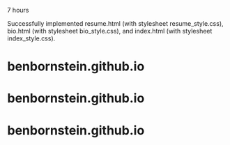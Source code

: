 
7 hours

Successfully implemented resume.html (with stylesheet resume_style.css), bio.html (with stylesheet bio_style.css), and index.html (with stylesheet index_style.css).
# benbornstein.github.io
# benbornstein.github.io
# benbornstein.github.io
